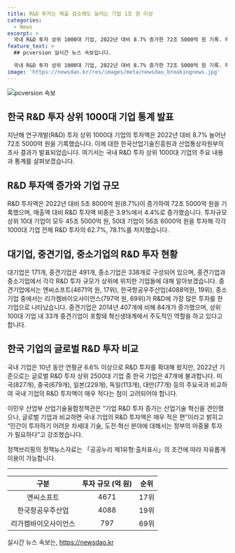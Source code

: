 ```yaml
---
title: R&D 투자는 매출 감소에도 늘리는 기업 1조 원 이상
categories:
  - News
excerpt: >
  국내 R&D 투자 상위 1000대 기업, 2022년 대비 8.7% 증가한 72조 5000억 원 기록. 매출액 감소에도 불구하고 R&D 투자액 증가로 매출액 대비 투자액 비중 상승. 상위 10대 기업이 전체 투자의 62.7% 차지. 삼성전자 등 9개 기업이 1조 원 이상 투자. 중견기업과 중소기업의 R&D 투자도 증가. 하지만, 국내 기업의 글로벌 R&D 투자는 아쉬운 결과. 정부의 지원 필요하다는 목소리도.
feature_text: >
  ## pcversion 실시간 뉴스 속보입니다.

  국내 R&D 투자 상위 1000대 기업, 2022년 대비 8.7% 증가한 72조 5000억 원 기록. 매출액 감소에도 불구하고 R&D 투자액 증가로 매출액 대비 투자액 비중 상승. 상위 10대 기업이 전체 투자의 62.7% 차지. 삼성전자 등 9개 기업이 1조 원 이상 투자. 중견기업과 중소기업의 R&D 투자도 증가. 하지만, 국내 기업의 글로벌 R&D 투자는 아쉬운 결과. 정부의 지원 필요하다는 목소리도.
image: 'https://newsdao.kr/res/images/meta/newsdao_breakingnews.jpg'
---
```


<p><img src="https://newsdao.kr/res/images/meta/newsdao_breakingnews.jpg" alt="pcversion 속보" /></p>

<h2 data-ke-size="size26">한국 R&D 투자 상위 1000대 기업 통계 발표</h2>

<p data-ke-size="size16">지난해 연구개발(R&D) 투자 상위 1000대 기업의 투자액은 2022년 대비 8.7% 늘어난 72조 5000억 원을 기록했습니다. 이에 대한 한국산업기술진흥원과 산업통상자원부의 조사 결과가 발표되었습니다. 여기서는 국내 R&D 투자 상위 1000대 기업의 주요 내용과 통계를 살펴보겠습니다.</p>

<h2 data-ke-size="size26">R&D 투자액 증가와 기업 규모</h2>

<p data-ke-size="size16">R&D 투자액은 2022년 대비 5조 8000억 원(8.7%)이 증가하여 72조 5000억 원을 기록했으며, 매출액 대비 R&D 투자액 비중은 3.9%에서 4.4%로 증가했습니다. 투자규모 상위 10대 기업이 모두 45조 5000억 원, 50대 기업이 56조 6000억 원을 투자해 각각 1000대 기업 전체 R&D 투자의 62.7%, 78.1%를 차지했습니다.</p>

<h2 data-ke-size="size26">대기업, 중견기업, 중소기업의 R&D 투자 현황</h2>

<p data-ke-size="size16">대기업은 171개, 중견기업은 491개, 중소기업은 338개로 구성되어 있으며, 중견기업과 중소기업에서 각각 R&D 투자 규모가 상위에 위치한 기업들에 대해 알아보겠습니다. 중견기업에서는 엔씨소프트(4671억 원, 17위), 한국항공우주산업(4088억원, 19위), 중소기업 중에서는 리가켐바이오사이언스(797억 원, 69위)가 R&amp;D에 가장 많은 투자를 한 기업으로 나타났습니다. 중견기업은 2014년 407개에 비해 84개가 증가했으며, 상위 100대 기업 내 33개 중견기업이 포함돼 혁신생태계에서 주도적인 역할을 하고 있다고합니다.</p>

<h2 data-ke-size="size26">한국 기업의 글로벌 R&D 투자 비교</h2>

<p data-ke-size="size16">국내 기업은 10년 동안 연평균 6.6% 이상으로 R&amp;D 투자를 확대해 왔지만, 2022년 기준으로는 글로벌 R&D 투자 상위 2500대 기업 중 한국 기업은 47개에 불과합니다. 미국(827개), 중국(679개), 일본(229개), 독일(113개), 대만(77개) 등의 주요국과 비교하여 국내 기업의 R&D 투자액이 매우 적다는 점이 고려되어야 합니다.</p>

<p data-ke-size="size16">이민우 산업부 산업기술융합정책관은 “기업 R&D 투자 증가는 산업기술 혁신을 견인했으나, 글로벌 기업과 비교하면 국내 기업의 R&D 투자액은 매우 적은 편”이라고 밝히고 “민간이 투자하기 어려운 차세대 기술, 도전·혁신 분야에 대해서는 정부의 마중물 투자가 필요하다”고 강조했습니다.</p>

<p data-ke-size="size16">정책브리핑의 정책뉴스자료는 「공공누리 제1유형:출처표시」의 조건에 따라 자유롭게 이용이 가능합니다.</p>

<hr>

<table>
<thead>
<tr>
<th scope="col" style="text-align: center;">구분</th>
<th scope="col" style="text-align: center;">투자 규모 (억 원)</th>
<th scope="col" style="text-align: center;">순위</th>
</tr>
</thead>
<tbody>
<tr>
<td style="text-align: center;">엔씨소프트</td>
<td style="text-align: center;">4671</td>
<td style="text-align: center;">17위</td>
</tr>
<tr>
<td style="text-align: center;">한국항공우주산업</td>
<td style="text-align: center;">4088</td>
<td style="text-align: center;">19위</td>
</tr>
<tr>
<td style="text-align: center;">리가켐바이오사이언스</td>
<td style="text-align: center;">797</td>
<td style="text-align: center;">69위</td>
</tr>
</tbody>
</table>
실시간 뉴스 속보는, <a href="https://newsdao.kr" rel="dofollow">https://newsdao.kr</a>


